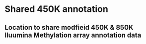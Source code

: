 # Shared 450K annotation

## Location to share modfieid 450K & 850K Iluumina Methylation array annotation data  
